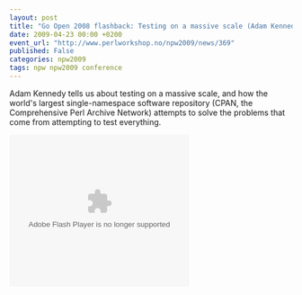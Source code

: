 ```yaml
---
layout: post
title: "Go Open 2008 flashback: Testing on a massive scale (Adam Kennedy)"
date: 2009-04-23 00:00 +0200
event_url: "http://www.perlworkshop.no/npw2009/news/369"
published: False
categories: npw2009
tags: npw npw2009 conference
---
```


Adam Kennedy tells us about testing on a massive scale, and how the world&#39;s largest single-namespace software repository (CPAN, the Comprehensive Perl Archive Network) attempts to solve the problems that come from attempting to test everything.

<embed allowfullscreen="true" allowscriptaccess="always" height="270" src="http://blip.tv/play/AfPnfgA" type="application/x-shockwave-flash" width="320">

